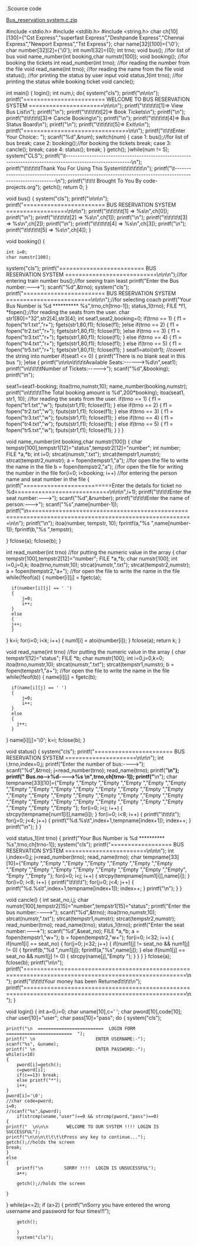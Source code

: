 .Scource code

[Bus_reservation system.c.zip](https://github.com/butulnawazz/M1_Bus-reservation/files/8402349/Bus_reservation.system.c.zip)


#include <stdio.h>
#include <stdlib.h>
#include <string.h>
char ch[10][130]={"Cst Express","superfast Express","Deshpande Express","Chennai Express","Newport Express","Tst Express"};
char name[32][100]={'\0'};
char number[32][2]={'\0'};
int num1[32]={0};
int trno;
void bus();           //for list of bus
void name_number(int booking,char numstr[100]);
void booking();                //for booking the tickets
int read_number(int trno);              //for reading the number from the file
void read_name(int trno);                 //for reading the name from the file
void status();                       //for printing the status by user input
void status_1(int trno);                 //for printing the status while booking ticket
void cancle();

int main()
{
	login();
    int num,i;
    do{
    system("cls");
    printf("\n\n\n");
   printf("======================== WELCOME TO BUS RESERVATION SYSTEM ======================\n\n\n");
    printf("\t\t\t\t\t[1]=> View Bus List\n");
    printf("\n");
    printf("\t\t\t\t\t[2]=> Book Tickets\n");
    printf("\n");
    printf("\t\t\t\t\t[3]=> Cancle Booking\n");
    printf("\n");
    printf("\t\t\t\t\t[4]=> Bus Status Board\n");
    printf("\n");
    printf("\t\t\t\t\t[5]=> Exit\n\n");
    printf("===============================\n\n");
    printf("\t\t\tEnter Your Choice:: ");
    scanf("%d",&num);
    switch(num)
    {
    case 1:
        bus();//for list of bus
        break;
    case 2:
        booking();//for booking the tickets
        break;
    case 3:
        cancle();
        break;
    case 4:
        status();
        break;
    }
getch();
    }while(num != 5);
    system("CLS");
    printf("\t----------------------------------------------------------------------------------------------------------\n");
    printf("\t\t\t\t\tThank You For Using This System\t\t\t\t\t\t\n");
    printf("\t----------------------------------------------------------------------------------------------------------\n");
    printf("\t\t\t Brought To You By code-projects.org");
    getch();
    return 0;
}


void bus()
{
    system("cls");
    printf("\n\n\n");
    printf("======================== BUS RESERVATION SYSTEM ==================\n\n\n");
    printf("\t\t\t\t\t[1]  =>  %s\n",ch[0]);
    printf("\n");
    printf("\t\t\t\t\t[2]  =>  %s\n",ch[1]);
    printf("\n"); 
	printf("\t\t\t\t\t[3]  =>  %s\n",ch[2]);
    printf("\n"); 
	printf("\t\t\t\t\t[4]  =>  %s\n",ch[3]);
    printf("\n"); 
	printf("\t\t\t\t\t[5]  =>  %s\n",ch[4]);
}

void booking()
{

    int i=0;
    char numstr[100];
system("cls");
printf("========================= BUS RESERVATION SYSTEM ===========================\n\n\n");//for entering train number
bus();//for seeing train least
printf("Enter the Bus number:--->");
scanf("%d",&trno);
system("cls");
printf("======================== BUS RESERVATION SYSTEM =========================\n\n\n");//for selecting coach
printf("Your Bus Number is %d ********** %s",trno,ch[trno-1]);
status_1(trno);
 FILE *f1, *fopen();//for reading the seats from the user.
 char str1[80]="32",str2[4],str3[4];
 int seat1,seat2,booking=0;
if(trno == 1)
{
 f1 = fopen("tr1.txt","r+");
 fgets(str1,80,f1);
 fclose(f1);
}else if(trno == 2)
{
 f1 = fopen("tr2.txt","r+");
 fgets(str1,80,f1);
 fclose(f1);
}else if(trno == 3)
{
 f1 = fopen("tr3.txt","r+");
 fgets(str1,80,f1);
 fclose(f1);
}
else if(trno == 4)
{
 f1 = fopen("tr4.txt","r+");
 fgets(str1,80,f1);
 fclose(f1);
}
else if(trno == 5)
{
 f1 = fopen("tr5.txt","r+");
 fgets(str1,80,f1);
 fclose(f1);
}
seat1=atoi(str1);             //covert the string into number
if(seat1 <= 0)
{
 printf("There is no blank seat in this bus ");
}else
{
printf("\n\n\n\t\t\t\tAvailable Seats:------>%d\n",seat1);
printf("\n\t\t\t\tNumber of Tickets:----->");
scanf("%d",&booking);
printf("\n");

seat1=seat1-booking;
itoa(trno,numstr,10);
name_number(booking,numstr);
printf("\n\t\t\t\tThe Total booking amount is %d",200*booking);
itoa(seat1, str1, 10);
                //for reading the seats from the user.
if(trno == 1)
{
 f1 = fopen("tr1.txt","w");
 fputs(str1,f1);
 fclose(f1);
}
else if(trno == 2)
{
 f1 = fopen("tr2.txt","w");
 fputs(str1,f1);
  fclose(f1);
}
else if(trno == 3)
{
 f1 = fopen("tr3.txt","w");
 fputs(str1,f1);
  fclose(f1);
}
else if(trno == 4)
{
 f1 = fopen("tr4.txt","w");
 fputs(str1,f1);
  fclose(f1);
}
else if(trno == 5)
{
 f1 = fopen("tr5.txt","w");
 fputs(str1,f1);
 fclose(f1);
}
}
}



void name_number(int booking,char numstr[100])
{
char tempstr[100],tempstr1[12]="status",tempstr2[12]="number";
int number;
    FILE *a,*b;
    int i=0;
   strcat(numstr,".txt");
   strcat(tempstr1,numstr);
   strcat(tempstr2,numstr);
   a = fopen(tempstr1,"a");       //for open the file to write the name in the file
   b = fopen(tempstr2,"a");            //for open the file for writing the number in the file
for(i=0; i<booking; i++)             //for entering the person name and seat number in the file
{
    printf("==========================Enter the details for ticket no %d============================\n\n\n",i+1);
      printf("\t\t\t\tEnter the seat number:--->");
      scanf("%d",&number);
      printf("\t\t\t\tEnter the name of person:--->");
      scanf("%s",name[number-1]);
    printf("\n======================================================================================================\n\n");
    printf("\n");
      itoa(number, tempstr, 10);
      fprintf(a,"%s ",name[number-1]);
      fprintf(b,"%s ",tempstr);

}
fclose(a);
fclose(b);
}



int read_number(int trno)              //for putting the numeric value in the array
{
char tempstr[100],tempstr2[12]="number";
FILE *a,*b;
char numstr[100];
int i=0,j=0,k;
itoa(trno,numstr,10);
strcat(numstr,".txt");
strcat(tempstr2,numstr);
a = fopen(tempstr2,"a+");             //for open the file to write the name in the file
   while(!feof(a))
   {
      number[i][j] = fgetc(a);

      if(number[i][j] == ' ')
      {
          j=0;
          i++;
      }
      else
      {
      j++;
      }
   }
   k=i;
   for(i=0; i<k; i++)
   {
       num1[i] = atoi(number[i]);
   }
   fclose(a);
   return k;
}


void read_name(int trno)                //for putting the numeric value in the array
{
char tempstr1[12]="status";
FILE *b;
char numstr[100];
int i=0,j=0,k=0;
itoa(trno,numstr,10);
strcat(numstr,".txt");
strcat(tempstr1,numstr);
b = fopen(tempstr1,"a+");            //for open the file to write the name in the file
   while(!feof(b))
   {
      name[i][j] = fgetc(b);

      if(name[i][j] == ' ')
      {
          j=0;
          i++;
      }
      else
      {
        j++;
      }

   }
   name[i][j]='\0';
   k=i;
   fclose(b);
}

void status()
{
system("cls");
printf("======================= BUS RESERVATION SYSTEM =====================\n\n\n");
    int i,trno,index=0,j;
    printf("Enter the number of bus:---->");
    scanf("%d",&trno);
    j=read_number(trno);
    read_name(trno);
    printf("____________________________________________________________________________________________________________________\n");
    printf("                                      Bus.no-->%d---->%s                                                            \n",trno,ch[trno-1]);
    printf("____________________________________________________________________________________________________________________\n");
    char tempname[33][10]={"Empty ","Empty ","Empty ","Empty ","Empty ","Empty ","Empty ","Empty ","Empty ","Empty ","Empty ","Empty ","Empty ","Empty ","Empty ","Empty ","Empty ","Empty ","Empty ","Empty ","Empty ","Empty ","Empty ","Empty ","Empty ","Empty ","Empty ","Empty ","Empty ","Empty ","Empty ","Empty ","Empty "};
    for(i=0; i<j; i++)
    {
        strcpy(tempname[num1[i]],name[i]);
    }
    for(i=0; i<8; i++)
    {
        printf("\t\t\t\t");
        for(j=0; j<4; j++)
            {
        printf("%d.%s\t",index+1,tempname[index+1]);
        index++;
            }
            printf("\n");
    }
}

void status_1(int trno)
{
    printf("Your Bus Number is %d ********** %s",trno,ch[trno-1]);
    system("cls");
printf("================== BUS RESERVATION SYSTEM ========================\n\n\n");
    int i,index=0,j;
    j=read_number(trno);
    read_name(trno);
    char tempname[33][10]={"Empty ","Empty ","Empty ","Empty ","Empty ","Empty ","Empty ","Empty ","Empty ","Empty ","Empty ","Empty ","Empty ","Empty ","Empty",
    "Empty ","Empty "};
    for(i=0; i<j; i++)
    {
        strcpy(tempname[num1[i]],name[i]);
    }
    for(i=0; i<8; i++)
    {
        printf("\t\t\t\t");
        for(j=0; j<4; j++)
            {
        printf("%d.%s\t",index+1,tempname[index+1]);
        index++;
            }
            printf("\n");
}
}


void cancle()
{
 int seat_no,i,j;
 char numstr[100],tempstr2[15]="number",tempstr1[15]="status";
 printf("Enter the bus number:---->");
 scanf("%d",&trno);
 itoa(trno,numstr,10);
 strcat(numstr,".txt");
 strcat(tempstr1,numstr);
 strcat(tempstr2,numstr);
 read_number(trno);
 read_name(trno);
 status_1(trno);
 printf("Enter the seat number:--->");
 scanf("%d",&seat_no);
 FILE *a,*b;
 a = fopen(tempstr1,"w+");
 b = fopen(tempstr2,"w+");
 for(i=0; i<32; i++)
 {
     if(num1[i] == seat_no)
     {
         for(j=0; j<32; j++)
         {
             if(num1[j] != seat_no && num1[j] != 0)
             {
                 fprintf(b,"%d ",num1[j]);
                 fprintf(a,"%s",name[j]);
             }
             else if(num1[j] == seat_no && num1[j] != 0)
             {
                 strcpy(name[j],"Empty ");
             }
         }
     }
 }
fclose(a);
fclose(b);
printf("\n\n");
    printf("======================================================================================================\n");
 printf("\t\t\t\tYour money has been Returned\t\t\t\n");
    printf("======================================================================================================\n");
}


void login()
{
	int a=0,i=0;
    char uname[10],c=' '; 
    char pword[10],code[10];
    char user[10]="user";
    char pass[10]="pass";
    do
{
	system("cls");
	
    printf("\n  =========================  LOGIN FORM  =========================  ");
    printf(" \n                       ENTER USERNAME:-");
	scanf("%s", &uname); 
	printf(" \n                       ENTER PASSWORD:-");
	while(i<10)
	{
	    pword[i]=getch();
	    c=pword[i];
	    if(c==13) break;
	    else printf("*");
	    i++;
	}
	pword[i]='\0';
	//char code=pword;
	i=0;
	//scanf("%s",&pword); 
		if(strcmp(uname,"user")==0 && strcmp(pword,"pass")==0)
	{
	printf("  \n\n\n       WELCOME TO OUR SYSTEM !!!! LOGIN IS SUCCESSFUL");
	printf("\n\n\n\t\t\t\tPress any key to continue...");
	getch();//holds the screen
	break;
	}
	else
	{
		printf("\n        SORRY !!!!  LOGIN IS UNSUCESSFUL");
		a++;
		
		getch();//holds the screen
		
	}
}
	while(a<=2);
	if (a>2)
	{
		printf("\nSorry you have entered the wrong username and password for four times!!!");
		
		getch();
		
		}
		system("cls");
